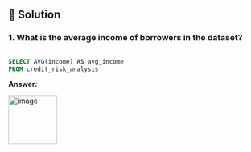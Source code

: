 ## 📌 Solution

### 1. What is the average income of borrowers in the dataset?


````sql

SELECT AVG(income) AS avg_income
FROM credit_risk_analysis

````
**Answer:**

<img width="97" alt="image" src="https://github.com/ainurasyikin/SQL/assets/116057562/3fbc5874-56b4-4419-af01-8e7d39f12873">

